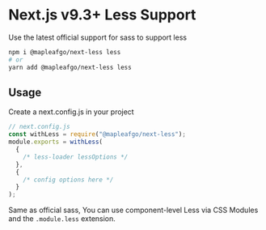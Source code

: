 # Next.js v9.3+ Less Support

Use the latest official support for sass to support less

```bash
npm i @mapleafgo/next-less less
# or
yarn add @mapleafgo/next-less less
```

## Usage

Create a next.config.js in your project

```javascript
// next.config.js
const withLess = require("@mapleafgo/next-less");
module.exports = withLess(
  {
    /* less-loader lessOptions */
  },
  {
    /* config options here */
  }
);
```

Same as official sass, You can use component-level Less via CSS Modules and the `.module.less` extension.
